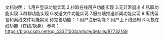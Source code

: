 文档说明：
1.用户登录功能实现
2.拉取在线用户功能实现
3.无异常退出
4.私聊功能实现
5.群聊功能实现
6.发送文件功能实现
7.服务端推送新闻功能实现
8.离线留言和离线文件功能实现
待完善功能：
1.用户注册功能
2.用户上下线通知
3.切换在线功能（在线/隐身）
参考：
https://blog.csdn.net/qq_43371004/article/details/87732149

